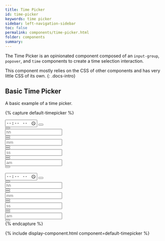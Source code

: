 ```yaml
---
title: Time Picker
id: time-picker
keywords: time picker
sidebar: left-navigation-sidebar
toc: false
permalink: components/time-picker.html
folder: components
summary:
---
```


The Time Picker is an opinionated component composed of an `input-group`, `popover`, and `time` components to create a time selection interaction.

This component mostly relies on the CSS of other components and has very little CSS of its own.
{: .docs-intro}
<br>

## Basic Time Picker

A basic example of a time picker.

{% capture default-timepicker %}

<div class="fd-time-picker">
    <div class="fd-popover fd-popover--no-arrow">
        <div class="fd-popover__control">
            <div class="fd-input-group fd-input-group--after">
                <input type="time" class="fd-input" id="" placeholder="hh:mm am/pm">
                <span class="fd-input-group__addon fd-input-group__addon--after fd-input-group__addon--button">
                                  <button class="fd-button--light sap-icon--history fd-popover__control" aria-controls="rthHR811" aria-expanded="false" aria-haspopup="true"></button>
                      </span>
            </div>
        </div>
        <div class="fd-popover__body fd-popover__body--no-arrow" aria-hidden="true" id="rthHR811">
            <div class="fd-time">
                <div class="fd-time__item">
                    <div class="fd-time__control">
                        <button class="fd-button--standard fd-button--light sap-icon--navigation-up-arrow" aria-label="Increase hours" aria-controls="BW7dC141"></button>
                    </div>
                    <input class="fd-time__input fd-form__control" type="text" placeholder="hh" value="" id="BW7dC141" aria-label="Hours">
                    <div class="fd-time__control">
                        <button class="fd-button--standard fd-button--light fd-button--compact sap-icon--navigation-down-arrow" aria-label="Decrease hours" aria-controls="BW7dC141"></button>
                    </div>
                </div>
                <div class="fd-time__item">
                    <div class="fd-time__control">
                        <button class="fd-button--standard fd-button--light fd-button--compact sap-icon--navigation-up-arrow" aria-label="Increase minutes" aria-controls="VyQHq609"></button>
                    </div>
                    <input class="fd-time__input fd-form__control" type="text" placeholder="mm" value="" id="VyQHq609" aria-label="Minutes">
                    <div class="fd-time__control">
                        <button class="fd-button--standard fd-button--light fd-button--compact sap-icon--navigation-down-arrow" aria-label="Decrease minutes" aria-controls="VyQHq609"></button>
                    </div>
                </div>
                <div class="fd-time__item">
                    <div class="fd-time__control">
                        <button class="fd-button--standard fd-button--light fd-button--compact sap-icon--navigation-up-arrow" aria-label="Increase seconds" aria-controls="Tbwlb978"></button>
                    </div>
                    <input class="fd-time__input fd-form__control" type="text" placeholder="ss" value="" id="Tbwlb978" aria-label="Seconds">
                    <div class="fd-time__control">
                        <button class="fd-button--standard fd-button--light fd-button--compact sap-icon--navigation-down-arrow" aria-label="Decrease seconds" aria-controls="Tbwlb978"></button>
                    </div>
                </div>
                <div class="fd-time__item">
                    <div class="fd-time__control">
                        <button class="fd-button--standard fd-button--light fd-button--compact sap-icon--navigation-up-arrow" aria-label="Increase period" aria-controls="UxXMT681"></button>
                    </div>
                    <input class="fd-time__input fd-form__control" type="text" placeholder="am" value="" id="UxXMT681" aria-label="Period">
                    <div class="fd-time__control">
                        <button class="fd-button--standard fd-button--light fd-button--compact sap-icon--navigation-down-arrow" aria-label="Decrease period" aria-controls="UxXMT681"></button>
                    </div>
                </div>
            </div>
        </div>
    </div>
</div>

<br>

<div class="fd-time-picker">
    <div class="fd-popover fd-popover--no-arrow">
        <div class="fd-popover__control">
            <div class="fd-input-group fd-input-group--after fd-input-group--compact">
                <input type="time" class="fd-input  fd-input--compact" id="" placeholder="hh:mm am/pm">
                <span class="fd-input-group__addon fd-input-group__addon--after fd-input-group__addon--button ">
                                  <button class="fd-button--light fd-button--compact sap-icon--history fd-popover__control" aria-controls="bJuyJ846" aria-expanded="false" aria-haspopup="true"></button>
                      </span>
            </div>
        </div>
        <div class="fd-popover__body fd-popover__body--no-arrow" aria-hidden="true" id="bJuyJ846">
            <div class="fd-time">
                <div class="fd-time__item">
                    <div class="fd-time__control">
                        <button class="fd-button--standard fd-button--light fd-button--compact sap-icon--navigation-up-arrow" aria-label="Increase hours" aria-controls="BW7dC141a"></button>
                    </div>
                    <input class="fd-time__input fd-form__control" type="text" placeholder="hh" value="" id="BW7dC141a" aria-label="Hours">
                    <div class="fd-time__control">
                        <button class="fd-button--standard fd-button--light fd-button--compact sap-icon--navigation-down-arrow" aria-label="Decrease hours" aria-controls="BW7dC141a"></button>
                    </div>
                </div>
                <div class="fd-time__item">
                    <div class="fd-time__control">
                        <button class="fd-button--standard fd-button--light fd-button--compact sap-icon--navigation-up-arrow" aria-label="Increase minutes" aria-controls="VyQHq609a"></button>
                    </div>
                    <input class="fd-time__input fd-form__control" type="text" placeholder="mm" value="" id="VyQHq609a" aria-label="Minutes">
                    <div class="fd-time__control">
                        <button class="fd-button--standard fd-button--light fd-button--compact sap-icon--navigation-down-arrow" aria-label="Decrease minutes" aria-controls="VyQHq609a"></button>
                    </div>
                </div>
                <div class="fd-time__item">
                    <div class="fd-time__control">
                        <button class="fd-button--standard fd-button--light fd-button--compact sap-icon--navigation-up-arrow" aria-label="Increase seconds" aria-controls="Tbwlb978a"></button>
                    </div>
                    <input class="fd-time__input fd-form__control" type="text" placeholder="ss" value="" id="Tbwlb978a" aria-label="Seconds">
                    <div class="fd-time__control">
                        <button class="fd-button--standard fd-button--light fd-button--compact sap-icon--navigation-down-arrow" aria-label="Decrease seconds" aria-controls="Tbwlb978a"></button>
                    </div>
                </div>
                <div class="fd-time__item">
                    <div class="fd-time__control">
                        <button class="fd-button--standard fd-button--light fd-button--compact sap-icon--navigation-up-arrow" aria-label="Increase period" aria-controls="UxXMT681a"></button>
                    </div>
                    <input class="fd-time__input fd-form__control" type="text" placeholder="am" value="" id="UxXMT681a" aria-label="Period">
                    <div class="fd-time__control">
                        <button class="fd-button--standard fd-button--light fd-button--compact sap-icon--navigation-down-arrow" aria-label="Decrease period" aria-controls="UxXMT681a"></button>
                    </div>
                </div>
            </div>
        </div>
    </div>
</div>
{% endcapture %}

{% include display-component.html component=default-timepicker %}
